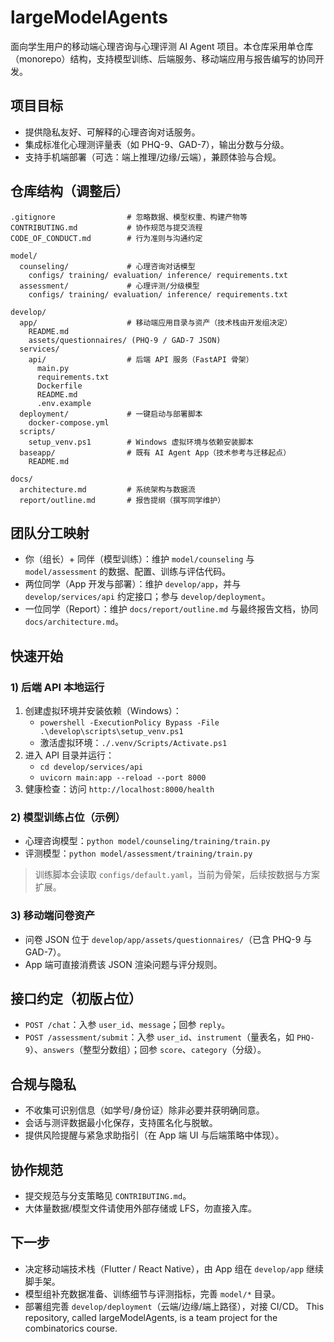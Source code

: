 # largeModelAgents

面向学生用户的移动端心理咨询与心理评测 AI Agent 项目。本仓库采用单仓库（monorepo）结构，支持模型训练、后端服务、移动端应用与报告编写的协同开发。

## 项目目标
- 提供隐私友好、可解释的心理咨询对话服务。
- 集成标准化心理测评量表（如 PHQ-9、GAD-7），输出分数与分级。
- 支持手机端部署（可选：端上推理/边缘/云端），兼顾体验与合规。

## 仓库结构（调整后）
```
.gitignore                # 忽略数据、模型权重、构建产物等
CONTRIBUTING.md           # 协作规范与提交流程
CODE_OF_CONDUCT.md        # 行为准则与沟通约定
 
model/
  counseling/             # 心理咨询对话模型
    configs/ training/ evaluation/ inference/ requirements.txt
  assessment/             # 心理评测/分级模型
    configs/ training/ evaluation/ inference/ requirements.txt

develop/
  app/                    # 移动端应用目录与资产（技术栈由开发组决定）
    README.md
    assets/questionnaires/ (PHQ-9 / GAD-7 JSON)
  services/
    api/                  # 后端 API 服务（FastAPI 骨架）
      main.py
      requirements.txt
      Dockerfile
      README.md
      .env.example
  deployment/             # 一键启动与部署脚本
    docker-compose.yml
  scripts/
    setup_venv.ps1        # Windows 虚拟环境与依赖安装脚本
  baseapp/                # 既有 AI Agent App（技术参考与迁移起点）
    README.md

docs/
  architecture.md         # 系统架构与数据流
  report/outline.md       # 报告提纲（撰写同学维护）
```

## 团队分工映射
- 你（组长）+ 同伴（模型训练）：维护 `model/counseling` 与 `model/assessment` 的数据、配置、训练与评估代码。
- 两位同学（App 开发与部署）：维护 `develop/app`，并与 `develop/services/api` 约定接口；参与 `develop/deployment`。
- 一位同学（Report）：维护 `docs/report/outline.md` 与最终报告文档，协同 `docs/architecture.md`。

## 快速开始
### 1) 后端 API 本地运行
1. 创建虚拟环境并安装依赖（Windows）：
   - `powershell -ExecutionPolicy Bypass -File .\develop\scripts\setup_venv.ps1`
   - 激活虚拟环境：`./.venv/Scripts/Activate.ps1`
2. 进入 API 目录并运行：
   - `cd develop/services/api`
   - `uvicorn main:app --reload --port 8000`
3. 健康检查：访问 `http://localhost:8000/health`

### 2) 模型训练占位（示例）
- 心理咨询模型：`python model/counseling/training/train.py`
- 评测模型：`python model/assessment/training/train.py`
> 训练脚本会读取 `configs/default.yaml`，当前为骨架，后续按数据与方案扩展。

### 3) 移动端问卷资产
- 问卷 JSON 位于 `develop/app/assets/questionnaires/`（已含 PHQ-9 与 GAD-7）。
- App 端可直接消费该 JSON 渲染问题与评分规则。

## 接口约定（初版占位）
- `POST /chat`：入参 `user_id`、`message`；回参 `reply`。
- `POST /assessment/submit`：入参 `user_id`、`instrument`（量表名，如 `PHQ-9`）、`answers`（整型分数组）；回参 `score`、`category`（分级）。

## 合规与隐私
- 不收集可识别信息（如学号/身份证）除非必要并获明确同意。
- 会话与测评数据最小化保存，支持匿名化与脱敏。
- 提供风险提醒与紧急求助指引（在 App 端 UI 与后端策略中体现）。

## 协作规范
- 提交规范与分支策略见 `CONTRIBUTING.md`。
- 大体量数据/模型文件请使用外部存储或 LFS，勿直接入库。

## 下一步
- 决定移动端技术栈（Flutter / React Native），由 App 组在 `develop/app` 继续脚手架。
- 模型组补充数据准备、训练细节与评测指标，完善 `model/*` 目录。
- 部署组完善 `develop/deployment`（云端/边缘/端上路径），对接 CI/CD。
This repository, called largeModelAgents, is a team project for the combinatorics course.
